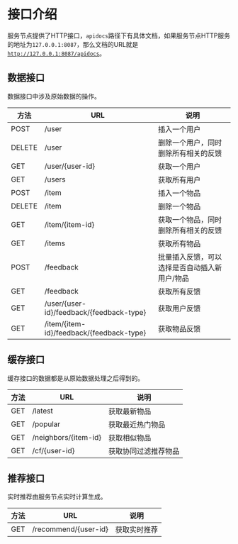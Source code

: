 # 接口介绍

服务节点提供了HTTP接口，`apidocs`路径下有具体文档，如果服务节点HTTP服务的地址为`127.0.0.1:8087`，那么文档的URL就是[`http://127.0.0.1:8087/apidocs`](http://127.0.0.1:8087/apidocs)。

## 数据接口

数据接口中涉及原始数据的操作。

| 方法 | URL | 说明 |
|-|-|-|
| POST | /user | 插入一个用户 |
| DELETE | /user | 删除一个用户，同时删除所有相关的反馈 |
| GET | /user/{user-id} | 获取一个用户 |
| GET | /users | 获取所有用户 |
| POST | /item | 插入一个物品 |
| DELETE | /item | 删除一个物品 |
| GET | /item/{item-id} | 获取一个物品，同时删除所有相关的反馈 |
| GET | /items | 获取所有物品 |
| POST | /feedback | 批量插入反馈，可以选择是否自动插入新用户/物品 |
| GET | /feedback | 获取所有反馈 |
| GET | /user/{user-id}/feedback/{feedback-type} | 获取用户反馈 |
| GET | /item/{item-id}/feedback/{feedback-type} | 获取物品反馈 |

## 缓存接口

缓存接口的数据都是从原始数据处理之后得到的。

| 方法 | URL | 说明 |
|-|-|-|
| GET | /latest | 获取最新物品 |
| GET | /popular | 获取最近热门物品 |
| GET | /neighbors/{item-id} | 获取相似物品 |
| GET | /cf/{user-id} | 获取协同过滤推荐物品 |

## 推荐接口

实时推荐由服务节点实时计算生成。

| 方法 | URL | 说明 |
|-|-|-|
| GET | /recommend/{user-id} | 获取实时推荐 |
